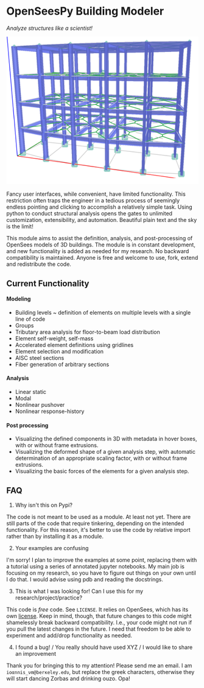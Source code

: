 # OpenSeesPy Building Modeler

*Analyze structures like a scientist!*

![Screenshot](/img/teaser_image.png)

Fancy user interfaces, while convenient, have limited functionality. This restriction often traps the engineer in a tedious process of seemingly endless pointing and clicking to accomplish a relatively simple task. Using python to conduct structural analysis opens the gates to unlimited customization, extensibility, and automation. Beautiful plain text and the sky is the limit!

This module aims to assist the definition, analysis, and post-processing of OpenSees models of 3D buildings.
The module is in constant development, and new functionality is added as needed for my research. No backward compatibility is maintained. Anyone is free and welcome to use, fork, extend and redistribute the code.

## Current Functionality

#### Modeling

- Building levels ~ definition of elements on multiple levels with a single line of code
- Groups
- Tributary area analysis for floor-to-beam load distribution
- Element self-weight, self-mass
- Accelerated element definitions using gridlines
- Element selection and modification
- AISC steel sections
- Fiber generation of arbitrary sections


#### Analysis

- Linear static
- Modal
- Nonlinear pushover
- Nonlinear response-history

#### Post processing

- Visualizing the defined components in 3D with metadata in hover boxes, with or without frame extrusions.
- Visualizing the deformed shape of a given analysis step, with automatic determination of an appropriate scaling factor, with or without frame extrusions.
- Visualizing the basic forces of the elements for a given analysis step.

## FAQ

1. Why isn't this on Pypi?

The code is not meant to be used as a module. At least not yet. There are still parts of the code that require tinkering, depending on the intended functionality. For this reason, it's better to use the code by relative import rather than by installing it as a module.

2. Your examples are confusing

I'm sorry! I plan to improve the examples at some point, replacing them with a tutorial using a series of annotated jupyter notebooks. My main job is focusing on my research, so you have to figure out things on your own until I do that. I would advise using pdb and reading the docstrings.

3. This is what I was looking for! Can I use this for my research/project/practice?

This code is *free* code. See `LICENSE`. It relies on OpenSees, which has its own [license](https://opensees.berkeley.edu/OpenSees/copyright.php). Keep in mind, though, that future changes to this code might shamelessly break backward compatibility. I.e., your code might not run if you pull the latest changes in the future. I need that freedom to be able to experiment and add/drop functionality as needed.

4. I found a bug! / You really should have used XYZ / I would like to share an improvement

Thank you for bringing this to my attention! Please send me an email. I am `iοαnnis_νm@berκeley.edυ`, but replace the greek characters, otherwise they will start dancing Zorbas and drinking ouzo. Opa!
